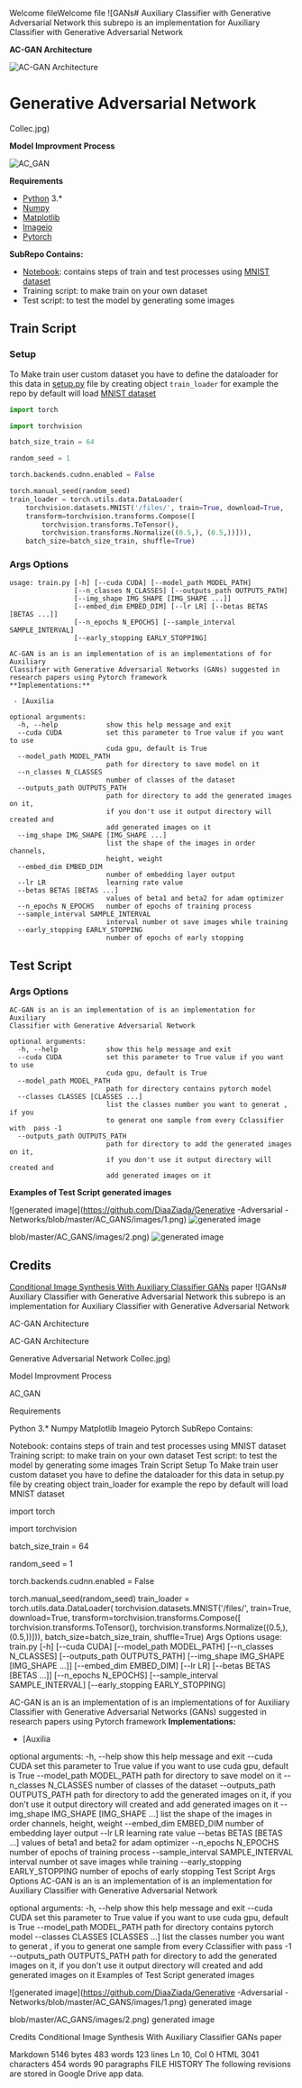 Welcome fileWelcome file
![GANs# Auxiliary Classifier with Generative Adversarial Network
this subrepo is an implementation for Auxiliary Classifier with Generative Adversarial Network

**AC-GAN Architecture**

![AC-GAN Architecture](https://github.com/DiaaZiada/Generative-Adversarial-Networks/blob/master/AC_GANS/images/acgans.jpg)

# Generative Adversarial Network
Collec.jpg)

**Model Improvment Process**

![AC_GAN](https://github.com/DiaaZiada/Generative-Adversarial-Networks/blob/master/AC_GANS/images/AC_GAN.gif)

****Requirements****
 - [Python](https://www.python.org/) 3.*
 - [Numpy](http://www.numpy.org/)
 - [Matplotlib](https://matplotlib.org)
 - [Imageio](https://pypi.org/project/imageio/)
 - [Pytorch](https://pytorch.org/)
 
**SubRepo Contains:**

 - [Notebook](https://github.com/DiaaZiada/Generative-Adversarial-Networks/blob/master/AC_GANS/AC_GAN.ipynb): contains steps of train and test processes using [MNIST dataset](http://yann.lecun.com/exdb/mnist/)
 - Training script: to make train on your own dataset
 - Test script: to test the model by generating some images

## Train Script
### Setup
To Make train user custom dataset you have to define the dataloader for this data in [setup.py](https://github.com/DiaaZiada/Generative-Adversarial-Networks/blob/master/AC_GANS/setup.py) file by creating object `train_loader`
for example the repo by default will load [MNIST dataset](http://yann.lecun.com/exdb/mnist/)
```py
import torch

import torchvision

batch_size_train = 64

random_seed = 1

torch.backends.cudnn.enabled = False

torch.manual_seed(random_seed)
train_loader = torch.utils.data.DataLoader(
	torchvision.datasets.MNIST('/files/', train=True, download=True,
	transform=torchvision.transforms.Compose([
		torchvision.transforms.ToTensor(),
		torchvision.transforms.Normalize((0.5,), (0.5,))])),
	batch_size=batch_size_train, shuffle=True)
```
### Args Options
```
usage: train.py [-h] [--cuda CUDA] [--model_path MODEL_PATH]
                [--n_classes N_CLASSES] [--outputs_path OUTPUTS_PATH]
                [--img_shape IMG_SHAPE [IMG_SHAPE ...]]
                [--embed_dim EMBED_DIM] [--lr LR] [--betas BETAS [BETAS ...]]
                [--n_epochs N_EPOCHS] [--sample_interval SAMPLE_INTERVAL]
                [--early_stopping EARLY_STOPPING]

AC-GAN is an is an implementation of is an implementations of for Auxiliary
Classifier with Generative Adversarial Networks (GANs) suggested in research papers using Pytorch framework
**Implementations:**

 - [Auxilia

optional arguments:
  -h, --help            show this help message and exit
  --cuda CUDA           set this parameter to True value if you want to use
                        cuda gpu, default is True
  --model_path MODEL_PATH
                        path for directory to save model on it
  --n_classes N_CLASSES
                        number of classes of the dataset
  --outputs_path OUTPUTS_PATH
                        path for directory to add the generated images on it,
                        if you don't use it output directory will created and
                        add generated images on it
  --img_shape IMG_SHAPE [IMG_SHAPE ...]
                        list the shape of the images in order channels,
                        height, weight
  --embed_dim EMBED_DIM
                        number of embedding layer output
  --lr LR               learning rate value
  --betas BETAS [BETAS ...]
                        values of beta1 and beta2 for adam optimizer
  --n_epochs N_EPOCHS   number of epochs of training process
  --sample_interval SAMPLE_INTERVAL
                        interval number ot save images while training
  --early_stopping EARLY_STOPPING
                        number of epochs of early stopping
```

## Test Script
### Args Options
```
AC-GAN is an is an implementation of is an implementation for Auxiliary
Classifier with Generative Adversarial Network

optional arguments:
  -h, --help            show this help message and exit
  --cuda CUDA           set this parameter to True value if you want to use
                        cuda gpu, default is True
  --model_path MODEL_PATH
                        path for directory contains pytorch model
  --classes CLASSES [CLASSES ...]
                        list the classes number you want to generat , if you
                        to generat one sample from every Cclassifier with  pass -1
  --outputs_path OUTPUTS_PATH
                        path for directory to add the generated images on it,
                        if you don't use it output directory will created and
                        add generated images on it
```
**Examples of Test Script generated images**

![generated image](https://github.com/DiaaZiada/Generative -Adversarial -Networks/blob/master/AC_GANS/images/1.png)
![generated image](https://github.com/DiaaZiada/Generative-Adversarial-Networks/tree/master/AC_GANS)

blob/master/AC_GANS/images/2.png)
![generated image](https://github.com/DiaaZiada/Generative-Adversarial-Networks/blob/master/AC_GANS/images/3.png)

## Credits
[Conditional Image Synthesis With Auxiliary Classifier GANs](https://arxiv.org/abs/1610.09585) paper
[]()
![GANs# Auxiliary Classifier with Generative Adversarial Network
this subrepo is an implementation for Auxiliary Classifier with Generative Adversarial Network

AC-GAN Architecture

AC-GAN Architecture

Generative Adversarial Network
Collec.jpg)

Model Improvment Process

AC_GAN

Requirements

Python 3.*
Numpy
Matplotlib
Imageio
Pytorch
SubRepo Contains:

Notebook: contains steps of train and test processes using MNIST dataset
Training script: to make train on your own dataset
Test script: to test the model by generating some images
Train Script
Setup
To Make train user custom dataset you have to define the dataloader for this data in setup.py file by creating object train_loader
for example the repo by default will load MNIST dataset

import torch

import torchvision

batch_size_train = 64

random_seed = 1

torch.backends.cudnn.enabled = False

torch.manual_seed(random_seed)
train_loader = torch.utils.data.DataLoader(
	torchvision.datasets.MNIST('/files/', train=True, download=True,
	transform=torchvision.transforms.Compose([
		torchvision.transforms.ToTensor(),
		torchvision.transforms.Normalize((0.5,), (0.5,))])),
	batch_size=batch_size_train, shuffle=True)
Args Options
usage: train.py [-h] [--cuda CUDA] [--model_path MODEL_PATH]
                [--n_classes N_CLASSES] [--outputs_path OUTPUTS_PATH]
                [--img_shape IMG_SHAPE [IMG_SHAPE ...]]
                [--embed_dim EMBED_DIM] [--lr LR] [--betas BETAS [BETAS ...]]
                [--n_epochs N_EPOCHS] [--sample_interval SAMPLE_INTERVAL]
                [--early_stopping EARLY_STOPPING]

AC-GAN is an is an implementation of is an implementations of for Auxiliary
Classifier with Generative Adversarial Networks (GANs) suggested in research papers using Pytorch framework
**Implementations:**

 - [Auxilia

optional arguments:
  -h, --help            show this help message and exit
  --cuda CUDA           set this parameter to True value if you want to use
                        cuda gpu, default is True
  --model_path MODEL_PATH
                        path for directory to save model on it
  --n_classes N_CLASSES
                        number of classes of the dataset
  --outputs_path OUTPUTS_PATH
                        path for directory to add the generated images on it,
                        if you don't use it output directory will created and
                        add generated images on it
  --img_shape IMG_SHAPE [IMG_SHAPE ...]
                        list the shape of the images in order channels,
                        height, weight
  --embed_dim EMBED_DIM
                        number of embedding layer output
  --lr LR               learning rate value
  --betas BETAS [BETAS ...]
                        values of beta1 and beta2 for adam optimizer
  --n_epochs N_EPOCHS   number of epochs of training process
  --sample_interval SAMPLE_INTERVAL
                        interval number ot save images while training
  --early_stopping EARLY_STOPPING
                        number of epochs of early stopping
Test Script
Args Options
AC-GAN is an is an implementation of is an implementation for Auxiliary
Classifier with Generative Adversarial Network

optional arguments:
  -h, --help            show this help message and exit
  --cuda CUDA           set this parameter to True value if you want to use
                        cuda gpu, default is True
  --model_path MODEL_PATH
                        path for directory contains pytorch model
  --classes CLASSES [CLASSES ...]
                        list the classes number you want to generat , if you
                        to generat one sample from every Cclassifier with  pass -1
  --outputs_path OUTPUTS_PATH
                        path for directory to add the generated images on it,
                        if you don't use it output directory will created and
                        add generated images on it
Examples of Test Script generated images

![generated image](https://github.com/DiaaZiada/Generative -Adversarial -Networks/blob/master/AC_GANS/images/1.png)
generated image

blob/master/AC_GANS/images/2.png)
generated image

Credits
Conditional Image Synthesis With Auxiliary Classifier GANs paper

Markdown 5146 bytes 483 words 123 lines Ln 10, Col 0 HTML 3041 characters 454 words 90 paragraphs
FILE HISTORY
The following revisions are stored in Google Drive app data.
